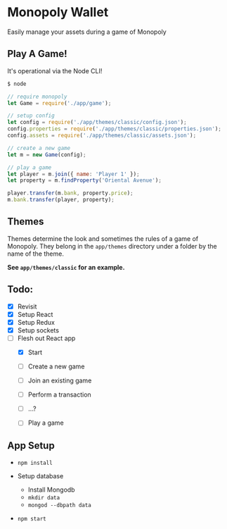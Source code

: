 Monopoly Wallet
===============

Easily manage your assets during a game of Monopoly


Play A Game!
------------

It's operational via the Node CLI!

```bash
$ node
```

```javascript
// require monopoly
let Game = require('./app/game');

// setup config
let config = require('./app/themes/classic/config.json');
config.properties = require('./app/themes/classic/properties.json');
config.assets = require('./app/themes/classic/assets.json');

// create a new game
let m = new Game(config);

// play a game
let player = m.join({ name: 'Player 1' });
let property = m.findProperty('Oriental Avenue');

player.transfer(m.bank, property.price);
m.bank.transfer(player, property);

```

Themes
------

Themes determine the look and sometimes the rules of a game of Monopoly. They
belong in the `app/themes` directory under a folder by the name of the theme.

**See `app/themes/classic` for an example.**


Todo:
-----

- [X] Revisit
- [X] Setup React
- [X] Setup Redux
- [X] Setup sockets
- [ ] Flesh out React app
  - [X] Start
  - [ ] Create a new game
  - [ ] Join an existing game
  - [ ] Perform a transaction
  - [ ] ...?
  - [ ] Play a game


App Setup
---------

- `npm install`

- Setup database

  - Install Mongodb
  - `mkdir data`
  - `mongod --dbpath data`

- `npm start`
